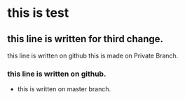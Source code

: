 # this is test

## this line is written for third change.


this line is written on github
this is made on Private Branch.
### this line is written on github.


* this is written on master branch.
